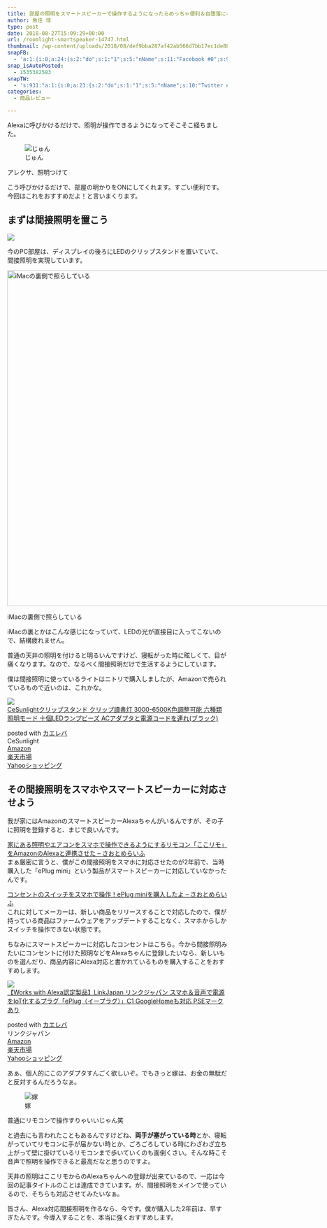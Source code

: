 ```yaml
---
title: 部屋の照明をスマートスピーカーで操作するようになったらめっちゃ便利＆自堕落になったぞ
author: 魚住 惇
type: post
date: 2018-08-27T15:09:29+00:00
url: /roomlight-smartspeaker-14747.html
thumbnail: /wp-content/uploads/2018/08/def9bba287af42ab566d7bb17ec1de88.png
snapFB:
  - 'a:1:{i:0;a:24:{s:2:"do";s:1:"1";s:5:"nName";s:11:"Facebook #0";s:9:"msgFormat";s:51:"ブログを更新しました！%TITLE% %SITENAME%";s:6:"appKey";s:35:"x5g9aw2d4v22454x2w294d444a4p2b4u2z2";s:6:"appSec";s:69:"d3h0au284x2i5b4s224h5e414a4p2m5z2y2u2k584x24474e4w2p2y2d4w244q2748484";s:8:"postType";s:1:"A";s:8:"apiToUse";s:4:"fbfb";s:7:"fltrsOn";i:0;s:5:"fltrs";a:0:{}s:7:"proxyOn";i:0;s:7:"useSURL";i:0;s:1:"v";i:350;s:3:"tpt";s:0:"";s:4:"pgID";s:15:"627487850654942";s:6:"imgUpl";s:1:"T";s:10:"riComments";i:0;s:12:"riCommentsAA";i:0;s:5:"proxy";a:2:{s:5:"proxy";s:0:"";s:2:"up";s:0:"";}s:9:"wpImgSize";s:4:"full";s:5:"glpid";s:0:"";s:4:"uMsg";s:0:"";s:11:"accessToken";s:175:"EAAMjGZBx2DIABAK9Shrq8A1facZBzmI7j4gQptvfrvrC0QRXFBjndKxoJdk1x3YCLY5zT01ivVoEhYZCv0wO4N4WlEb8wNRBgIgy8OvpQQfV1zmMs4Tfgs9r2rrWnoya0gsx9AgvoAlPCKCha6ZAYq5mszCg54MRDGptJQ0xegZDZD";s:8:"authUser";s:15:"627487850654942";s:12:"authUserName";s:10:"Jun Uozumi";}}'
snap_isAutoPosted:
  - 1535382583
snapTW:
  - 's:931:"a:1:{i:0;a:23:{s:2:"do";s:1:"1";s:5:"nName";s:10:"Twitter #0";s:9:"msgFormat";s:40:"記事を書きました: %TITLE%  %URL%";s:6:"appKey";s:55:"x5g9a2494h465u554l434265454e306b4j4m474q3o3w5r4h3a3b4r3";s:6:"appSec";s:105:"d3h0ak37413l546f4u25615i4n4j3p4w384o305r3l336s5d4i4n4u3q354p3u2o4p433o50325b4m4f4r3s463t454y534r3s3l57406";s:7:"fltrsOn";i:0;s:5:"fltrs";a:0:{}s:7:"proxyOn";i:0;s:7:"useSURL";i:0;s:1:"v";i:350;s:5:"twURL";s:29:"https://twitter.com/jun3010me";s:11:"accessToken";s:50:"67790051-Zy1o3Z7D9ONCVqKqdP2QPAIhGVwkCADeltfZN9dth";s:14:"accessTokenSec";s:45:"k94u64BhC2TPT95vmy98nXsz1WUVhQEFSW2qnZM46Q5z1";s:5:"tw140";i:0;s:10:"riComments";i:0;s:11:"riCommentsM";i:0;s:12:"riCommentsAA";i:0;s:8:"attchImg";s:1:"1";s:9:"wpImgSize";s:4:"full";s:8:"isPosted";s:1:"1";s:4:"pgID";s:19:"1034095627217428480";s:7:"postURL";s:56:"https://twitter.com/jun3010me/status/1034095627217428480";s:5:"pDate";s:19:"2018-08-27 15:09:45";}}";'
categories:
  - 商品レビュー

---
```

Alexaに呼びかけるだけで、照明が操作できるようになってそこそこ経ちました。

<div class="voice">
  <figure class="voice-img-left"> <img decoding="async" src="http://192.168.11.200:8000/files/juns.jpg" alt="じゅん" /><figcaption class="voice-img-description">じゅん</figcaption></figure> 
  
  <div class="voice-text-right">
    <p class="voice-text">
      アレクサ、照明つけて
    </p>
  </div>
</div>

こう呼びかけるだけで、部屋の明かりをONにしてくれます。すごい便利です。今回はこれをおすすめだよ！と言いまくります。

## まずは間接照明を置こう

<img decoding="async" src="/wp-content/uploads/2016/08/thumb_125DC595-F66A-4207-93C7-DC1D4BA3E456_1024.jpg" /> 

今のPC部屋は、ディスプレイの後ろにLEDのクリップスタンドを置いていて、間接照明を実現しています。

<div id="attachment_14745" style="width: 1034px" class="wp-caption alignnone">
  <img aria-describedby="caption-attachment-14745" decoding="async" loading="lazy" class="alignnone size-full wp-image-14745" src="/wp-content/uploads/2018/08/UNADJUSTEDNONRAW_thumb_3ab6.jpg" alt="iMacの裏側で照らしている" width="1024" height="768"  sizes="(max-width: 1024px) 100vw, 1024px" />
  
  <p id="caption-attachment-14745" class="wp-caption-text">
    iMacの裏側で照らしている
  </p>
</div>

iMacの裏とかはこんな感じになっていて、LEDの光が直接目に入ってこないので、結構疲れません。

普通の天井の照明を付けると明るいんですけど、寝転がった時に眩しくて、目が痛くなります。なので、なるべく間接照明だけで生活するようにしています。

僕は間接照明に使っているライトはニトリで購入しましたが、Amazonで売られているもので近いのは、これかな。

<div class="cstmreba">
  <div class="kaerebalink-box">
    <div class="kaerebalink-image">
      <a href="https://www.amazon.co.jp/exec/obidos/ASIN/B07FKMPPM8/jn050191-22/" target="_blank" ><img decoding="async" src="https://images-fe.ssl-images-amazon.com/images/I/41I-qbkmb0L._SL160_.jpg" style="border: none;" /></a>
    </div>
    <div class="kaerebalink-info">
      <div class="kaerebalink-name">
        <a href="https://www.amazon.co.jp/exec/obidos/ASIN/B07FKMPPM8/jn050191-22/" target="_blank" >CeSunlightクリップスタンド クリップ讀書灯 3000-6500K色調整可能 六種類照明モード 十個LEDランプビーズ ACアダプタと電源コードを連れ(ブラック)</a></p>
        <div class="kaerebalink-powered-date">
          posted with <a href="https://kaereba.com" rel="nofollow" target="_blank">カエレバ</a>
        </div>
      </div>
      <div class="kaerebalink-detail">
        CeSunlight
      </div>
      <div class="kaerebalink-link1">
        <div class="shoplinkamazon">
          <a href="https://www.amazon.co.jp/gp/search?keywords=%E3%82%AF%E3%83%AA%E3%83%83%E3%83%97%E3%82%B9%E3%82%BF%E3%83%B3%E3%83%89&#038;__mk_ja_JP=%E3%82%AB%E3%82%BF%E3%82%AB%E3%83%8A&#038;tag=jn050191-22" target="_blank" >Amazon</a>
        </div>
        <div class="shoplinkrakuten">
          <a href="https://hb.afl.rakuten.co.jp/hgc/10ef1d94.c90f9829.10ef1d95.53606a39/?pc=https%3A%2F%2Fsearch.rakuten.co.jp%2Fsearch%2Fmall%2F%25E3%2582%25AF%25E3%2583%25AA%25E3%2583%2583%25E3%2583%2597%25E3%2582%25B9%25E3%2582%25BF%25E3%2583%25B3%25E3%2583%2589%2F-%2Ff.1-p.1-s.1-sf.0-st.A-v.2%3Fx%3D0%26scid%3Daf_ich_link_urltxt%26m%3Dhttp%3A%2F%2Fm.rakuten.co.jp%2F" target="_blank" >楽天市場</a>
        </div>
        <div class="shoplinkyahoo">
          <a href="//ck.jp.ap.valuecommerce.com/servlet/referral?sid=3040825&#038;pid=884909937&#038;vc_url=http%3A%2F%2Fsearch.shopping.yahoo.co.jp%2Fsearch%3Fp%3D%25E3%2582%25AF%25E3%2583%25AA%25E3%2583%2583%25E3%2583%2597%25E3%2582%25B9%25E3%2582%25BF%25E3%2583%25B3%25E3%2583%2589&#038;vcptn=kaereba" target="_blank" >Yahooショッピング<img decoding="async" loading="lazy" src="//ad.jp.ap.valuecommerce.com/servlet/gifbanner?sid=3040825&#038;pid=884909937" height="1" width="1" border="0" /></a>
        </div>
      </div>
    </div>
    <div class="booklink-footer">
    </div>
  </div>
</div>

## その間接照明をスマホやスマートスピーカーに対応させよう

我が家にはAmazonのスマートスピーカーAlexaちゃんがいるんですが、その子に照明を登録すると、まじで良いんです。

<a href="http://192.168.11.200:8000/alexa-kokorimo-14488.html" target="_blank">家にある照明やエアコンをスマホで操作できるようにするリモコン「ここリモ」をAmazonのAlexaと連携させた – さおとめらいふ</a>  
まぁ厳密に言うと、僕がこの間接照明をスマホに対応させたのが2年前で、当時購入した「ePlug mini」という製品がスマートスピーカーに対応していなかったんです。

<a href="http://192.168.11.200:8000/eplugmini-11981.html" target="_blank">コンセントのスイッチをスマホで操作！ePlug miniを購入したよ – さおとめらいふ</a>  
これに対してメーカーは、新しい商品をリリースすることで対応したので、僕が持っている商品はファームウェアをアップデートすることなく、スマホからしかスイッチを操作できない状態です。

ちなみにスマートスピーカーに対応したコンセントはこちら。今から間接照明みたいにコンセントに付けた照明などをAlexaちゃんに登録したいなら、新しいものを選んだり、商品内容にAlexa対応と書かれているものを購入することをおすすめします。

<div class="cstmreba">
  <div class="kaerebalink-box">
    <div class="kaerebalink-image">
      <a href="https://www.amazon.co.jp/exec/obidos/ASIN/B07DLSZYY1/jn050191-22/" target="_blank" ><img decoding="async" src="https://images-fe.ssl-images-amazon.com/images/I/31xf7F7usSL._SL160_.jpg" style="border: none;" /></a>
    </div>
    <div class="kaerebalink-info">
      <div class="kaerebalink-name">
        <a href="https://www.amazon.co.jp/exec/obidos/ASIN/B07DLSZYY1/jn050191-22/" target="_blank" >【Works with Alexa認定製品】LinkJapan リンクジャパン スマホ＆音声で電源をIoT化するプラグ「ePlug（イープラグ）」C1 GoogleHomeも対応 PSEマークあり</a></p>
        <div class="kaerebalink-powered-date">
          posted with <a href="https://kaereba.com" rel="nofollow" target="_blank">カエレバ</a>
        </div>
      </div>
      <div class="kaerebalink-detail">
        リンクジャパン
      </div>
      <div class="kaerebalink-link1">
        <div class="shoplinkamazon">
          <a href="https://www.amazon.co.jp/gp/search?keywords=ePlug&#038;__mk_ja_JP=%E3%82%AB%E3%82%BF%E3%82%AB%E3%83%8A&#038;tag=jn050191-22" target="_blank" >Amazon</a>
        </div>
        <div class="shoplinkrakuten">
          <a href="https://hb.afl.rakuten.co.jp/hgc/10ef1d94.c90f9829.10ef1d95.53606a39/?pc=https%3A%2F%2Fsearch.rakuten.co.jp%2Fsearch%2Fmall%2FePlug%2F-%2Ff.1-p.1-s.1-sf.0-st.A-v.2%3Fx%3D0%26scid%3Daf_ich_link_urltxt%26m%3Dhttp%3A%2F%2Fm.rakuten.co.jp%2F" target="_blank" >楽天市場</a>
        </div>
        <div class="shoplinkyahoo">
          <a href="//ck.jp.ap.valuecommerce.com/servlet/referral?sid=3040825&#038;pid=884909937&#038;vc_url=http%3A%2F%2Fsearch.shopping.yahoo.co.jp%2Fsearch%3Fp%3DePlug&#038;vcptn=kaereba" target="_blank" >Yahooショッピング<img decoding="async" loading="lazy" src="//ad.jp.ap.valuecommerce.com/servlet/gifbanner?sid=3040825&#038;pid=884909937" height="1" width="1" border="0" /></a>
        </div>
      </div>
    </div>
    <div class="booklink-footer">
    </div>
  </div>
</div>

あぁ、個人的にこのアダプタすんごく欲しいぞ。でもきっと嫁は、お金の無駄だと反対するんだろうなぁ。

<div class="voice">
  <figure class="voice-img-right"> <img decoding="async" src="http://192.168.11.200:8000/files/yomes.jpg" alt="嫁" /><figcaption class="voice-img-description">嫁</figcaption></figure> 
  
  <div class="voice-text-left">
    <p class="voice-text">
      普通にリモコンで操作すりゃいいじゃん笑
    </p>
  </div>
</div>

と過去にも言われたこともあるんですけどね、**両手が塞がっている時**とか、寝転がっていてリモコンに手が届かない時とか、ごろごろしている時にわざわざ立ち上がって壁に掛けているリモコンまで歩いていくのも面倒くさい。そんな時こそ音声で照明を操作できると最高だなと思うのですよ。

天井の照明はここリモからのAlexaちゃんへの登録が出来ているので、一応は今回の記事タイトルのことは達成できています。が、間接照明をメインで使っているので、そちらも対応させてみたいなぁ。

皆さん、Alexa対応間接照明を作るなら、今です。僕が購入した2年前は、早すぎたんです。今導入することを、本当に強くおすすめします。